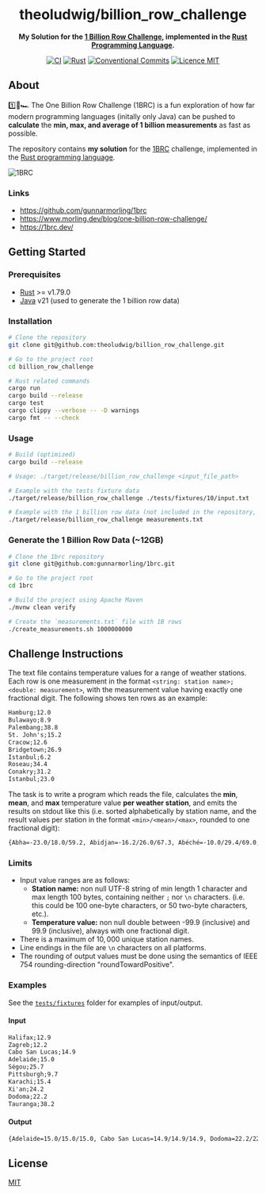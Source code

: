 <h1 align="center">theoludwig/billion_row_challenge</h1>

<p align="center">
  <strong>My Solution for the <a href="https://1brc.dev/">1 Billion Row Challenge</a>, implemented in the <a href="https://www.rust-lang.org/">Rust Programming Language</a>.</strong>
</p>

<p align="center">
  <a href="https://github.com/theoludwig/billion_row_challenge/actions/workflows/ci.yml"><img src="https://github.com/theoludwig/billion_row_challenge/actions/workflows/ci.yml/badge.svg?branch=main" alt="CI" /></a>
  <a href="https://www.rust-lang.org/"><img src="https://img.shields.io/badge/Rust%20MSRV-v1.79.0-blue?logo=rust" alt="Rust" /></a>
  <a href="https://conventionalcommits.org"><img src="https://img.shields.io/badge/Conventional%20Commits-1.0.0-yellow.svg" alt="Conventional Commits" /></a>
  <a href="./LICENSE"><img src="https://img.shields.io/badge/licence-MIT-blue.svg" alt="Licence MIT"/></a>
</p>

## About

1️⃣🐝🏎️ The One Billion Row Challenge (1BRC) is a fun exploration of how far modern programming languages (initally only Java) can be pushed to **calculate** the **min, max, and average of 1 billion measurements** as fast as possible.

The repository contains **my solution** for the [1BRC](https://1brc.dev/) challenge, implemented in the [Rust programming language](https://www.rust-lang.org/).

![1BRC](../1brc.png)

### Links

- <https://github.com/gunnarmorling/1brc>
- <https://www.morling.dev/blog/one-billion-row-challenge/>
- <https://1brc.dev/>

## Getting Started

### Prerequisites

- [Rust](https://www.rust-lang.org/) >= v1.79.0
- [Java](https://openjdk.org/) v21 (used to generate the 1 billion row data)

### Installation

```sh
# Clone the repository
git clone git@github.com:theoludwig/billion_row_challenge.git

# Go to the project root
cd billion_row_challenge

# Rust related commands
cargo run
cargo build --release
cargo test
cargo clippy --verbose -- -D warnings
cargo fmt -- --check
```

### Usage

```sh
# Build (optimized)
cargo build --release

# Usage: ./target/release/billion_row_challenge <input_file_path>

# Example with the tests fixture data
./target/release/billion_row_challenge ./tests/fixtures/10/input.txt

# Example with the 1 billion row data (not included in the repository, needs to be generated)
./target/release/billion_row_challenge measurements.txt
```

### Generate the 1 Billion Row Data (~12GB)

```sh
# Clone the 1brc repository
git clone git@github.com:gunnarmorling/1brc.git

# Go to the project root
cd 1brc

# Build the project using Apache Maven
./mvnw clean verify

# Create the `measurements.txt` file with 1B rows
./create_measurements.sh 1000000000
```

## Challenge Instructions

The text file contains temperature values for a range of weather stations. Each row is one measurement in the format `<string: station name>;<double: measurement>`, with the measurement value having exactly one fractional digit. The following shows ten rows as an example:

```txt
Hamburg;12.0
Bulawayo;8.9
Palembang;38.8
St. John's;15.2
Cracow;12.6
Bridgetown;26.9
Istanbul;6.2
Roseau;34.4
Conakry;31.2
Istanbul;23.0
```

The task is to write a program which reads the file, calculates the **min**, **mean**, and **max** temperature value **per weather station**, and emits the results on stdout like this (i.e. sorted alphabetically by station name, and the result values per station in the format `<min>/<mean>/<max>`, rounded to one fractional digit):

```txt
{Abha=-23.0/18.0/59.2, Abidjan=-16.2/26.0/67.3, Abéché=-10.0/29.4/69.0, Accra=-10.1/26.4/66.4, Addis Ababa=-23.7/16.0/67.0, Adelaide=-27.8/17.3/58.5, ...}
```

### Limits

- Input value ranges are as follows:
  - **Station name:** non null UTF-8 string of min length 1 character and max length 100 bytes, containing neither `;` nor `\n` characters. (i.e. this could be 100 one-byte characters, or 50 two-byte characters, etc.).
  - **Temperature value:** non null double between -99.9 (inclusive) and 99.9 (inclusive), always with one fractional digit.
- There is a maximum of $10,000$ unique station names.
- Line endings in the file are `\n` characters on all platforms.
- The rounding of output values must be done using the semantics of IEEE 754 rounding-direction "roundTowardPositive".

### Examples

See the  [`tests/fixtures`](./tests/fixtures) folder for examples of input/output.

#### Input

```txt
Halifax;12.9
Zagreb;12.2
Cabo San Lucas;14.9
Adelaide;15.0
Ségou;25.7
Pittsburgh;9.7
Karachi;15.4
Xi'an;24.2
Dodoma;22.2
Tauranga;38.2

```

#### Output

```txt
{Adelaide=15.0/15.0/15.0, Cabo San Lucas=14.9/14.9/14.9, Dodoma=22.2/22.2/22.2, Halifax=12.9/12.9/12.9, Karachi=15.4/15.4/15.4, Pittsburgh=9.7/9.7/9.7, Ségou=25.7/25.7/25.7, Tauranga=38.2/38.2/38.2, Xi'an=24.2/24.2/24.2, Zagreb=12.2/12.2/12.2}
```

## License

[MIT](./LICENSE)
